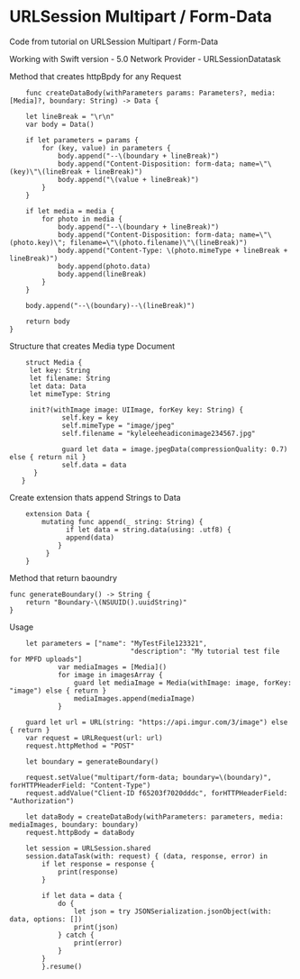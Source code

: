 # URLSession Multipart / Form-Data
Code from tutorial on URLSession Multipart / Form-Data

Working with 
Swift version - 5.0 
Network Provider - URLSessionDatatask


Method that creates httpBpdy for any Request

        func createDataBody(withParameters params: Parameters?, media: [Media]?, boundary: String) -> Data {
        
        let lineBreak = "\r\n"
        var body = Data()
        
        if let parameters = params {
            for (key, value) in parameters {
                body.append("--\(boundary + lineBreak)")
                body.append("Content-Disposition: form-data; name=\"\(key)\"\(lineBreak + lineBreak)")
                body.append("\(value + lineBreak)")
            }
        }
        
        if let media = media {
            for photo in media {
                body.append("--\(boundary + lineBreak)")
                body.append("Content-Disposition: form-data; name=\"\(photo.key)\"; filename=\"\(photo.filename)\"\(lineBreak)")
                body.append("Content-Type: \(photo.mimeType + lineBreak + lineBreak)")
                body.append(photo.data)
                body.append(lineBreak)
            }
        }
        
        body.append("--\(boundary)--\(lineBreak)")
        
        return body
    }

Structure that creates Media type Document

        struct Media {
         let key: String
         let filename: String
         let data: Data
         let mimeType: String
    
         init?(withImage image: UIImage, forKey key: String) {
                 self.key = key
                 self.mimeType = "image/jpeg"
                 self.filename = "kyleleeheadiconimage234567.jpg"
        
                 guard let data = image.jpegData(compressionQuality: 0.7) else { return nil }
                 self.data = data
          }
       }

Create extension thats append Strings to Data 

        extension Data {
            mutating func append(_ string: String) {
                  if let data = string.data(using: .utf8) {
                  append(data)
                }
             }
        }


Method that return baoundry 

    func generateBoundary() -> String {
        return "Boundary-\(NSUUID().uuidString)"
    }


Usage 


        let parameters = ["name": "MyTestFile123321",
                                  "description": "My tutorial test file for MPFD uploads"]
                var mediaImages = [Media]()
                for image in imagesArray {
                    guard let mediaImage = Media(withImage: image, forKey: "image") else { return }
                    mediaImages.append(mediaImage)
                }
        
        guard let url = URL(string: "https://api.imgur.com/3/image") else { return }
        var request = URLRequest(url: url)
        request.httpMethod = "POST"

        let boundary = generateBoundary()

        request.setValue("multipart/form-data; boundary=\(boundary)", forHTTPHeaderField: "Content-Type")
        request.addValue("Client-ID f65203f7020dddc", forHTTPHeaderField: "Authorization")

        let dataBody = createDataBody(withParameters: parameters, media: mediaImages, boundary: boundary)
        request.httpBody = dataBody

        let session = URLSession.shared
        session.dataTask(with: request) { (data, response, error) in
            if let response = response {
                print(response)
            }

            if let data = data {
                do {
                    let json = try JSONSerialization.jsonObject(with: data, options: [])
                    print(json)
                } catch {
                    print(error)
                }
            }
            }.resume()
